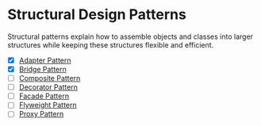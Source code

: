# Structural Design Patterns

Structural patterns explain how to assemble objects and classes into larger structures while keeping these structures 
flexible and efficient.

- [x] [Adapter Pattern](adapter)
- [x] [Bridge Pattern](bridge)
- [ ] [Composite Pattern](composite)
- [ ] [Decorator Pattern](decorator)
- [ ] [Facade Pattern](facade)
- [ ] [Flyweight Pattern](flyweight)
- [ ] [Proxy Pattern](proxy)
